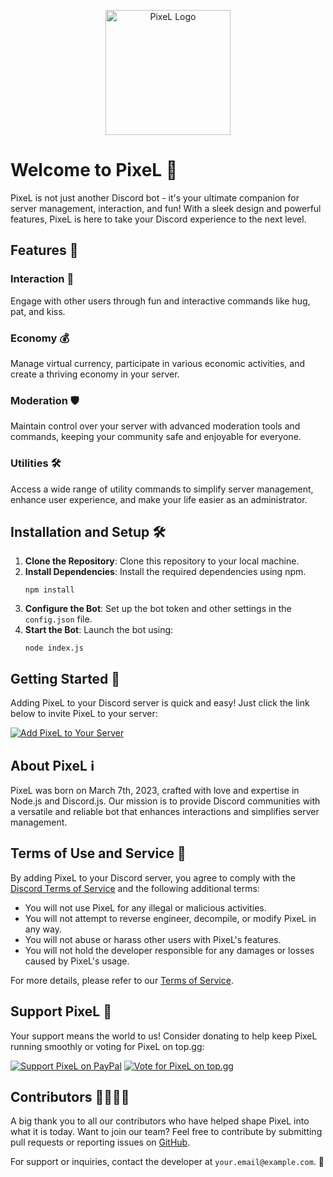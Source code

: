 <p align="center">
  <img src="https://example.com/pixel_logo.png" alt="PixeL Logo" width="200">
</p>

# Welcome to PixeL 🚀

PixeL is not just another Discord bot - it's your ultimate companion for server management, interaction, and fun! With a sleek design and powerful features, PixeL is here to take your Discord experience to the next level. 

## Features 🎉

### Interaction 🤝
Engage with other users through fun and interactive commands like hug, pat, and kiss.

### Economy 💰
Manage virtual currency, participate in various economic activities, and create a thriving economy in your server.

### Moderation 🛡️
Maintain control over your server with advanced moderation tools and commands, keeping your community safe and enjoyable for everyone.

### Utilities 🛠️
Access a wide range of utility commands to simplify server management, enhance user experience, and make your life easier as an administrator.

## Installation and Setup 🛠️

1. **Clone the Repository**: Clone this repository to your local machine.
2. **Install Dependencies**: Install the required dependencies using npm.
   ```
   npm install
   ```
3. **Configure the Bot**: Set up the bot token and other settings in the `config.json` file.
4. **Start the Bot**: Launch the bot using:
   ```
   node index.js
   ```

## Getting Started 🚀

Adding PixeL to your Discord server is quick and easy! Just click the link below to invite PixeL to your server:

[![Add PixeL to Your Server](https://example.com/add_to_discord_button.png)](https://discord.com/oauth2/authorize?client_id=YOUR_CLIENT_ID&scope=bot&permissions=YOUR_PERMISSIONS)

## About PixeL ℹ️

PixeL was born on March 7th, 2023, crafted with love and expertise in Node.js and Discord.js. Our mission is to provide Discord communities with a versatile and reliable bot that enhances interactions and simplifies server management. 

## Terms of Use and Service 📜

By adding PixeL to your Discord server, you agree to comply with the [Discord Terms of Service](https://discord.com/terms) and the following additional terms:
- You will not use PixeL for any illegal or malicious activities.
- You will not attempt to reverse engineer, decompile, or modify PixeL in any way.
- You will not abuse or harass other users with PixeL's features.
- You will not hold the developer responsible for any damages or losses caused by PixeL's usage.

For more details, please refer to our [Terms of Service](https://github.com/abc/abc.tos.md).

## Support PixeL 💖

Your support means the world to us! Consider donating to help keep PixeL running smoothly or voting for PixeL on top.gg:

[![Support PixeL on PayPal](https://example.com/donate_button.png)](https://mpg.la/abuauz)
[![Vote for PixeL on top.gg](https://example.com/vote_button.png)](https://top.gg/bot/1938184818481748/vote)

## Contributors 👨‍💻👩‍💻

A big thank you to all our contributors who have helped shape PixeL into what it is today. Want to join our team? Feel free to contribute by submitting pull requests or reporting issues on [GitHub](https://github.com/yourrepository).

For support or inquiries, contact the developer at `your.email@example.com`. 📧